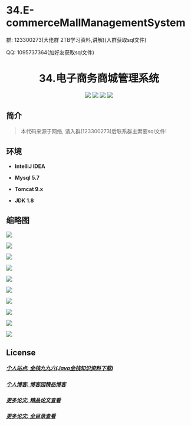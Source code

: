 # 34.E-commerceMallManagementSystem

<p>群: 123300273(大佬群 2TB学习资料,讲解)(入群获取sql文件)</p>
<p>QQ: 1095737364(加好友获取sql文件)</p>
<p><h1 align="center">34.电子商务商城管理系统</h1></p>

<p align="center">
	<img src="https://img.shields.io/badge/jdk-1.8-orange.svg"/>
    <img src="https://img.shields.io/badge/spring-5.x-lightgrey.svg"/>
    <img src="https://img.shields.io/badge/springmvc-3.x-blue.svg"/>
    <img src="https://img.shields.io/badge/mybatis-3.0.x-yellow.svg"/>
</p>

## 简介

> 本代码来源于网络, 请入群(123300273)后联系群主索要sql文件!
>


## 环境

- <b>IntelliJ IDEA</b>

- <b>Mysql 5.7</b>

- <b>Tomcat 9.x</b>

- <b>JDK 1.8</b>



## 缩略图

![](https://img2020.cnblogs.com/blog/588112/202101/588112-20210102121708138-1545829518.png)

![](https://img2020.cnblogs.com/blog/588112/202101/588112-20210102121719148-274694108.png)

![](https://img2020.cnblogs.com/blog/588112/202101/588112-20210102121726831-636931296.png)

![](https://img2020.cnblogs.com/blog/588112/202101/588112-20210102121736213-2147196374.png)

![](https://img2020.cnblogs.com/blog/588112/202101/588112-20210102121743367-435634317.png)

![](https://img2020.cnblogs.com/blog/588112/202101/588112-20210102121753441-2018307659.png)

![](https://img2020.cnblogs.com/blog/588112/202101/588112-20210102121821064-1343992583.png)

![](https://img2020.cnblogs.com/blog/588112/202101/588112-20210102121835623-250527222.png)

![](https://img2020.cnblogs.com/blog/588112/202101/588112-20210102121848231-909166018.png)

![](https://img2020.cnblogs.com/blog/588112/202101/588112-20210102121859876-1381251473.png)

## License


##### [个人站点: 全栈九九六(Java全栈知识资料下载)](https://www.blog996.com/)
##### [个人博客: 博客园精品博客](https://www.cnblogs.com/yysbolg/)
##### [更多论文: 精品论文查看](https://www.cnblogs.com/yysbolg/category/1886262.html)
##### [更多论文: 全目录查看](https://www.blog996.com/md/2021-09-22-1632317852192.html)
